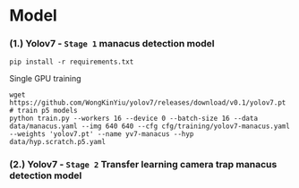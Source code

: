 
# Model

### (1.) Yolov7 - `Stage 1` manacus detection model


```
pip install -r requirements.txt
```



Single GPU training

``` shell
wget https://github.com/WongKinYiu/yolov7/releases/download/v0.1/yolov7.pt
# train p5 models
python train.py --workers 16 --device 0 --batch-size 16 --data data/manacus.yaml --img 640 640 --cfg cfg/training/yolov7-manacus.yaml --weights 'yolov7.pt' --name yv7-manacus --hyp data/hyp.scratch.p5.yaml

```

### (2.) Yolov7 - `Stage 2` Transfer learning camera trap manacus detection model

